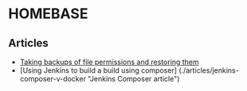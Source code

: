 # HOMEBASE

## Articles
- [Taking backups of file permissions and restoring them](./articles/file-perm "File Permissions article")
- [Using Jenkins to build a build using composer] (./articles/jenkins-composer-v-docker "Jenkins Composer article")
